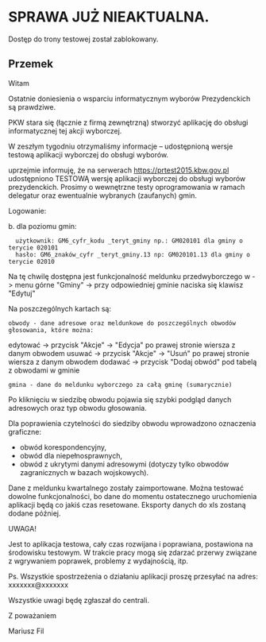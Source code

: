 
# SPRAWA JUŻ NIEAKTUALNA.  
Dostęp do trony testowej został zablokowany.

Przemek
----------------------------------------------------


Witam

 

Ostatnie doniesienia o wsparciu informatycznym wyborów Prezydenckich są prawdziwe.

PKW stara się (łącznie z firmą zewnętrzną) stworzyć aplikację do obsługi informatycznej tej akcji wyborczej.

W zeszłym tygodniu otrzymaliśmy informacje – udostępnioną wersje testową aplikacji wyborczej do obsługi wyborów.

 

 

uprzejmie informuję, że na serwerach https://prtest2015.kbw.gov.pl udostępniono TESTOWĄ wersję aplikacji wyborczej do obsługi wyborów prezydenckich. Prosimy o wewnętrzne testy oprogramowania w ramach delegatur oraz ewentualnie wybranych (zaufanych) gmin.

 
Logowanie:

b. dla poziomu gmin:

      użytkownik: GM6_cyfr_kodu _teryt_gminy np.: GM020101 dla gminy o terycie 020101
      hasło: GM6_znaków_cyfr _teryt_gminy.13 np: GM020101.13 dla gminy o terycie 02010


Na tę chwilę dostępna jest funkcjonalność meldunku przedwyborczego w -> menu górne "Gminy" -> przy odpowiedniej gminie naciska się klawisz "Edytuj"

Na poszczególnych kartach są:

    obwody - dane adresowe oraz meldunkowe do poszczególnych obwodów głosowania, które można:

edytować -> przycisk "Akcje" -> "Edycja" po prawej stronie wiersza z danym obwodem
usuwać -> przycisk "Akcje" -> "Usuń" po prawej stronie wiersza z danym obwodem
dodawać -> przycisk "Dodaj obwód" pod tabelą z obwodami w gminie

    gmina - dane do meldunku wyborczego za całą gminę (sumarycznie)

Po kliknięciu w siedzibę obwodu pojawia się szybki podgląd danych adresowych oraz typ obwodu głosowania.

Dla poprawienia czytelności do siedziby obwodu wprowadzono oznaczenia graficzne:
 - obwód korespondencyjny,
- obwód dla niepełnosprawnych,
- obwód z ukrytymi danymi adresowymi (dotyczy tylko obwodów zagranicznych w bazach wojskowych).

Dane z meldunku kwartalnego zostały zaimportowane. Można testować dowolne funkcjonalności, bo dane do momentu ostatecznego uruchomienia aplikacji będą co jakiś czas resetowane. Eksporty danych do xls zostaną dodane później.


UWAGA!


Jest to aplikacja testowa, cały czas rozwijana i poprawiana, postawiona na środowisku testowym. W trakcie pracy mogą się zdarzać przerwy związane z wgrywaniem poprawek, problemy z wydajnością, itp.

 

Ps. Wszystkie spostrzeżenia o działaniu aplikacji proszę przesyłać na adres: xxxxxxx@xxxxxxx

Wszystkie uwagi będę zgłaszał do centrali.

 

Z poważaniem

Mariusz Fil

